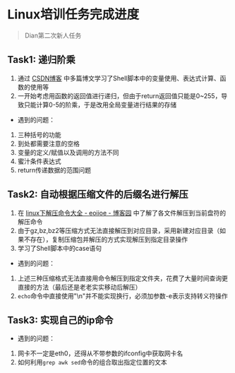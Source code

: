# Linux培训任务完成进度

> Dian第二次新人任务

## Task1: 递归阶乘

1. 通过 [CSDN博客](http://blog.csdn.net/?ref=toolbar) 中多篇博文学习了Shell脚本中的变量使用、表达式计算、函数的使用等
2. 一开始考虑用函数的返回值进行递归，但由于return返回值只能是0~255，导致只能计算0-5的阶乘，于是改用全局变量进行结果的存储

+ 遇到的问题：
1. 三种括号的功能
2. 到处都需要注意的空格
3. 变量的定义/赋值以及调用的方法不同
4. 蜜汁条件表达式
5. return传递数据的范围问题

## Task2: 自动根据压缩文件的后缀名进行解压

1. 在 [linux下解压命令大全 - eoiioe - 博客园](https://www.cnblogs.com/eoiioe/archive/2008/09/20/1294681.html) 中了解了各文件解压到当前盘符的解压命令
2. 由于gz,bz,bz2等压缩方式无法直接解压到对应目录，采用新建对应目录（如果不存在），复制压缩包并解压的方式实现解压到指定目录操作
3. 学习了Shell脚本中的case语句

+ 遇到的问题：
1. 上述三种压缩格式无法直接用命令解压到指定文件夹，花费了大量时间查询更直接的方法（最后还是老老实实移动后解压）
2. `echo`命令中直接使用"\n"并不能实现换行，必须加参数-e表示支持转义符操作

## Task3: 实现自己的ip命令

+ 遇到的问题：
1. 网卡不一定是eth0，还得从不带参数的ifconfig中获取网卡名
2. 如何利用`grep awk sed`命令的组合取出指定位置的文本
